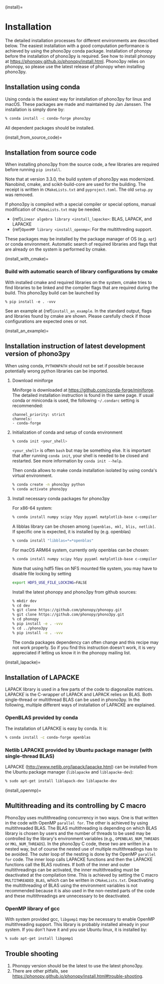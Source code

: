 (install)=

# Installation

The detailed installation processes for different environments are described
below. The easiest installation with a good computation performance is achieved
by using the phono3py conda package. Installation of phonopy before the
installation of phono3py is required. See how to install phonopy at
https://phonopy.github.io/phonopy/install.html. Phono3py relies on phonopy, so
please use the latest release of phonopy when installing phono3py.

<!--
```{contents}
:depth: 3
:local:
```
-->
## Installation using conda

Using conda is the easiest way for installation of phono3py for linux and macOS.
These packages are made and maintained by Jan Janssen. The installation is
simply done by:

```bash
% conda install -c conda-forge phono3py
```

All dependent packages should be installed.

(install_from_source_code)=
## Installation from source code

When installing phono3py from the source code, a few libraries are required
before running `pip install`.

Note that at version 3.3.0, the build system of phono3py was modernized.
Nanobind, cmake, and scikit-build-core are used for the building. The receipt is
written in `CMakeLists.txt` and `pyproject.toml`. The old `setup.py` was
removed.

If phono3py is compiled with a special compiler or special options, manual
modification of `CMakeLists.txt` may be needed.

- {ref}`Linear algebra library <install_lapacke>`: BLAS, LAPACK, and LAPACKE
- {ref}`OpenMP library <install_openmp>`: For the multithreding support.

These packages may be installed by the package manager of OS (e.g. `apt`) or
conda environment. Automatic search of required libraries and flags that are
already on the system is performed by cmake.

(install_with_cmake)=
### Build with automatic search of library configurations by cmake

With installed cmake and required libraries on the system, cmake tries to find
libraries to be linked and the compiler flags that are required during the build.
This phono3py build can be launched by
```
% pip install -e . -vvv
```
See an example at {ref}`install_an_example`. In the standard output, flags and
libraries found by cmake are shown. Please carefully check if those
configurations are expected ones or not.

(install_an_example)=

## Installation instruction of latest development version of phono3py

When using conda, `PYTHONPATH` should not be set if possible because potentially
wrong python libraries can be imported.

1. Download miniforge

   Miniforge is downloaded at https://github.com/conda-forge/miniforge. The
   detailed installation instruction is found in the same page. If usual conda
   or miniconda is used, the following `~/.condarc` setting is recommended:

   ```
   channel_priority: strict
   channels:
   - conda-forge
   ```

2. Initialization of conda and setup of conda environment

   ```bash
   % conda init <your_shell>
   ```

   `<your_shell>` is often `bash` but may be something else. It is important
   that after running `conda init`, your shell is needed to be closed and
   restarted. See more information by `conda init --help`.

   Then conda allows to make conda installation isolated by using conda's
   virtual environment.

   ```bash
   % conda create -n phono3py python
   % conda activate phono3py
   ```

3. Install necessary conda packages for phono3py

   For x86-64 system:

   ```bash
   % conda install numpy scipy h5py pyyaml matplotlib-base c-compiler cxx-compiler "libblas=*=*mkl" spglib mkl-include cmake
   ```

   A libblas library can be chosen among `[openblas, mkl, blis, netlib]`. If
   specific one is expected, it is installed by (e.g. openblas)

   ```bash
   % conda install "libblas=*=*openblas"
   ```

   For macOS ARM64 system, currently only openblas can be chosen:

   ```bash
   % conda install numpy scipy h5py pyyaml matplotlib-base c-compiler cxx-compiler spglib cmake openblas
   ```

   Note that using hdf5 files on NFS mounted file system, you may have to disable
   file locking by setting

   ```bash
   export HDF5_USE_FILE_LOCKING=FALSE
   ```

   Install the latest phonopy and phono3py from github sources:

   ```bash
   % mkdir dev
   % cd dev
   % git clone https://github.com/phonopy/phonopy.git
   % git clone https://github.com/phonopy/phono3py.git
   % cd phonopy
   % pip install -e . -vvv
   % cd ../phono3py
   % pip install -e . -vvv
   ```

   The conda packages dependency can often change and this recipe may not work
   properly. So if you find this instruction doesn't work, it is very
   appreciated if letting us know it in the phonopy mailing list.

(install_lapacke)=
## Installation of LAPACKE

LAPACK library is used in a few parts of the code to diagonalize matrices.
LAPACK*E* is the C-wrapper of LAPACK and LAPACK relies on BLAS. Both
single-thread or multithread BLAS can be used in phono3py. In the following,
multiple different ways of installation of LAPACKE are explained.

### OpenBLAS provided by conda

The installation of LAPACKE is easy by conda. It is:

```bash
% conda install -c conda-forge openblas
```

### Netlib LAPACKE provided by Ubuntu package manager (with single-thread BLAS)

LAPACKE (http://www.netlib.org/lapack/lapacke.html) can be installed from the
Ubuntu package manager (`liblapacke` and `liblapacke-dev`):

```bash
% sudo apt-get install liblapack-dev liblapacke-dev
```

(install_openmp)=
## Multithreading and its controlling by C macro

Phono3py uses multithreading concurrency in two ways. One is that written in the
code with OpenMP `parallel for`. The other is achieved by using multithreaded
BLAS. The BLAS multithreading is depending on which BLAS library is chosen by
users and the number of threads to be used may be controlled by the library's
environment variables (e.g., `OPENBLAS_NUM_THREADS` or `MKL_NUM_THREADS`). In
the phono3py C code, these two are written in a nested way, but of course the
nested use of multiple multithreadings has to be avoided. The outer loop of the
nesting is done by the OpenMP `parallel for` code. The inner loop calls LAPACKE
functions and then the LAPACKE functions call the BLAS routines. If both of the
inner and outer multithreadings can be activated, the inner multithreading must
be deactivated at the compilation time. This is achieved by setting the C macro
`MULTITHREADED_BLAS`, which can be written in `CMakeLists.txt`. Deactivating the
multithreading of BLAS using the environment variables is not recommended
because it is also used in the non-nested parts of the code and these
multithreadings are unnecessary to be deactivated.

### OpenMP library of gcc

With system provided gcc, `libgomp1` may be necessary to enable OpenMP
multithreading support. This library is probably installed already in your
system. If you don't have it and you use Ubuntu linux, it is installed by:

```bash
% sudo apt-get install libgomp1
```

## Trouble shooting

1. Phonopy version should be the latest to use the latest phono3py.
2. There are other pitfalls, see
   https://phonopy.github.io/phonopy/install.html#trouble-shooting.

